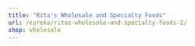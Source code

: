 ```yaml
---
title: "Rita's Wholesale and Specialty Foods"
url: /eureka/ritas-wholesale-and-specialty-foods-2/
shop: wholesale
---
```

